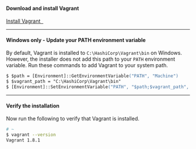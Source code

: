 #### Download and install Vagrant

<a class='accent-button radius' href='https://www.vagrantup.com/downloads.html' target='_blank'>Install Vagrant&nbsp;&nbsp;<i class='fa fa-external-link'></i></a>

<hr>

#### Windows only - Update your PATH environment variable

By default, Vagrant is installed to <code class="file-path">C:\HashiCorp\Vagrant\bin</code> on Windows. However, the installer does not add this path to your `PATH` environment variable. Run these commands to add Vagrant to your system path.

```ps
$ $path = [Environment]::GetEnvironmentVariable("PATH", "Machine")
$ $vagrant_path = "C:\HashiCorp\Vagrant\bin"
$ [Environment]::SetEnvironmentVariable("PATH", "$path;$vagrant_path", "Machine")
```

<hr>

#### Verify the installation

Now run the following to verify that Vagrant is installed.

```bash
# ~
$ vagrant --version
Vagrant 1.8.1
```
